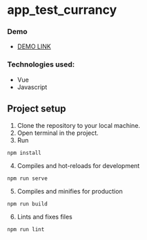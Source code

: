 # app_test_currancy

### Demo

- [DEMO LINK](https://shyptia.github.io/app_test_currancy/)

### Technologies used:

- Vue
- Javascript

## Project setup
1. Clone the repository to your local machine.
2. Open terminal in the project.
3. Run
```
npm install
```
4. Compiles and hot-reloads for development
```
npm run serve
```
5. Compiles and minifies for production
```
npm run build
```
6. Lints and fixes files
```
npm run lint
```

